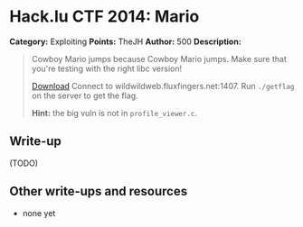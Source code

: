 # Hack.lu CTF 2014: Mario

**Category:** Exploiting
**Points:** TheJH
**Author:** 500
**Description:**

> Cowboy Mario jumps because Cowboy Mario jumps. Make sure that you're testing with the right libc version!
>
> [Download](mario_7e584c20736c828037d15303870cebe5.tgz)
> Connect to wildwildweb.fluxfingers.net:1407. Run `./getflag` on the server to get the flag.
>
> **Hint:** the big vuln is not in `profile_viewer.c`.

## Write-up

(TODO)

## Other write-ups and resources

* none yet
